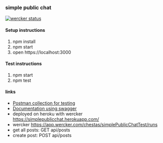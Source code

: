 ### simple public chat

[![wercker status](https://app.wercker.com/status/0f258dd42829b43b6463c7a7da4f4916/m/master "wercker status")](https://app.wercker.com/project/byKey/0f258dd42829b43b6463c7a7da4f4916)

#### Setup instructions
1. npm install
2. npm start
3. open https://localhost:3000

#### Test instructions
1. npm start
2. npm test

#### links
- [Postman collection for testing](publicChatTest.postman_collection)
- [Documentation using swagger](swagger.json)
- deployed on heroku with wercker https://simplepublicchat.herokuapp.com/
- wercker https://app.wercker.com/chestas/simplePublicChatTest/runs
- get all posts: GET api/posts
- create post: POST api/posts